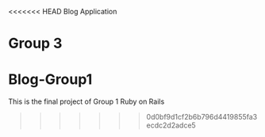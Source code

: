<<<<<<< HEAD
Blog Application

Group 3
=======
# Blog-Group1
This is the final project of Group 1 Ruby on Rails
>>>>>>> 0d0bf9d1cf2b6b796d4419855fa3ecdc2d2adce5
